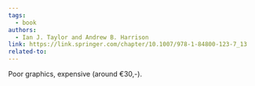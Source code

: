 ```yaml
---
tags:
  - book
authors:
  - Ian J. Taylor and Andrew B. Harrison
link: https://link.springer.com/chapter/10.1007/978-1-84800-123-7_13
related-to:
---
```

Poor graphics, expensive (around €30,-).